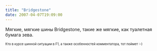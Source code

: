 ```yaml
---
title: "Bridgestone"
date: 2007-04-07T19:09:00
---
```


<P>Мягкие, мягкие шины Bridgestone, такие же мягкие, как туалетная бумага зева.



<FONT size=1>Кто в курсе шинной ситуации в F1, а также особенностей комментатора, тот поймет :-)</FONT></P>
